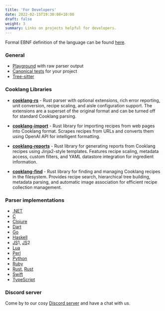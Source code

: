 ```yaml
---
title: 'For Developers'
date: 2022-02-15T19:30:08+10:00
draft: false
weight: 3
summary: Links on projects helpful for developers.
---
```


Formal EBNF definition of the language can be found [here](https://github.com/cooklang/spec/blob/main/EBNF.md).

### General
* [Playground](https://cooklang.github.io/cooklang-rs/) with raw parser output
* [Canonical tests](https://github.com/cooklang/spec/tree/main/tests) for your project
* [Tree-sitter](https://github.com/addcninblue/tree-sitter-cooklang)


### Cooklang Libraries

* **[cooklang-rs](https://github.com/cooklang/cooklang-rs)** - Rust parser with optional extensions, rich error reporting, unit conversion, recipe scaling, and aisle configuration support. The extensions are a superset of the original format and can be turned off for standard Cooklang parsing.

* **[cooklang-import](https://github.com/cooklang/cooklang-import)** - Rust library for importing recipes from web pages into Cooklang format. Scrapes recipes from URLs and converts them using OpenAI API for intelligent formatting.

* **[cooklang-reports](https://github.com/cooklang/cooklang-reports)** - Rust library for generating reports from Cooklang recipes using Jinja2-style templates. Features recipe scaling, metadata access, custom filters, and YAML datastore integration for ingredient information.

* **[cooklang-find](https://github.com/cooklang/cooklang-find)** - Rust library for finding and managing Cooklang recipes in the filesystem. Provides recipe search, hierarchical tree building, metadata parsing, and automatic image association for efficient recipe collection management.


### Parser implementations
* [.NET](https://github.com/heytherewill/cooklangnet)
* [C](https://github.com/cooklang/cook-in-c)
* [Clojure](https://github.com/kiranshila/cooklang-clj)
* [Dart](https://github.com/aquilax/cooklang-dart)
* [Go](https://github.com/aquilax/cooklang-go)
* [Haskell](https://github.com/isaacvando/cooklang-hs)
* [JS](https://github.com/deathau/cooklang-js)1, [JS](https://github.com/cadpnq/cooklangjs)2
* [Lua](https://github.com/michal-h21/cooklang-lua)
* [Perl](https://metacpan.org/pod/CookLang)
* [Python](https://github.com/luizribeiro/py-cooklang)
* [Ruby](https://github.com/drbragg/cooklang_rb)
* [Rust](https://github.com/cooklang/cooklang-rs), [Rust](https://github.com/umgefahren/cook-with-rust)
* [Swift](https://github.com/cooklang/CookInSwift)
* [TypeScript](https://github.com/cooklang/cooklang-ts)

### Discord server

Come by to our cosy [Discord server](https://discord.gg/fUVVvUzEEK) and have a chat with us.
